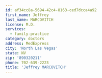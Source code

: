 ```yaml
---
id: af34cc8a-5694-42c4-8163-ced7dcca4a92
first_name: Jeffrey
last_name: MARCOVITCH
license: M.D.
services:
  - family-practice
category: doctors
address: MedExpress
city: 'North Las Vegas'
state: NV
zip: '890320211'
phone: 702-639-2223
title: 'Jeffrey MARCOVITCH'
---
```

